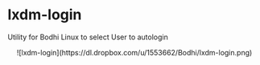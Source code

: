 lxdm-login
==========

Utility for Bodhi Linux to select User to autologin

<center>![lxdm-login](https://dl.dropbox.com/u/1553662/Bodhi/lxdm-login.png)</center>
